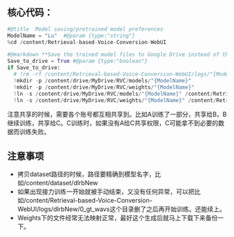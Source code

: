## 核心代码：

```python
#@title  Model saving/pretrained model preferences
ModelName = "Lu"  #@param {type:"string"}
%cd /content/Retrieval-based-Voice-Conversion-WebUI

#@markdown **Save the trained model files to Google Drive instead of the colab runtime filesystem. You also need to check and execute this when resuming training. If you are short on Drive space you may want to uncheck this (in which case you must use the file menu to manually download the model checkpoints in so-vits-svc/logs/ yourself and copy the latest checkpoint back into so-vits-svc/logs/ to resume training).**
Save_to_drive = True #@param {type:"boolean"}
if Save_to_drive:
  # !rm -rf /content/Retrieval-based-Voice-Conversion-WebUI/logs/"{ModelName}"
  !mkdir -p /content/drive/MyDrive/RVC/models/"{ModelName}"
  !mkdir -p /content/drive/MyDrive/RVC/weights/"{ModelName}"
  !ln -s /content/drive/MyDrive/RVC/models/"{ModelName}" /content/Retrieval-based-Voice-Conversion-WebUI/logs/"{ModelName}"
  !ln -s /content/drive/MyDrive/RVC/weights/"{ModelName}" /content/Retrieval-based-Voice-Conversion-WebUI/weights
```



注意共享的时候，需要各个账号都互相共享到。比如A训练了一部分，共享给B，B继续训练，共享给C。C训练时，如果没有A给C共享权限，C可能拿不到必要的数据而训练失败。



## 注意事项

* 拷贝dataset路径的时候，路径要精确到模型名字，比如/content/dataset/dlrbNew
* 如果出现接力训练一开始就被手动结束，又没有任何异常，可以把比如/content/Retrieval-based-Voice-Conversion-WebUI/logs/dlrbNew/0_gt_wavs这个目录删了之后再开始训练。还能续上。
* Weights下的文件经常无法映射正常，最好这个生成后就马上下载下来备份一下。
